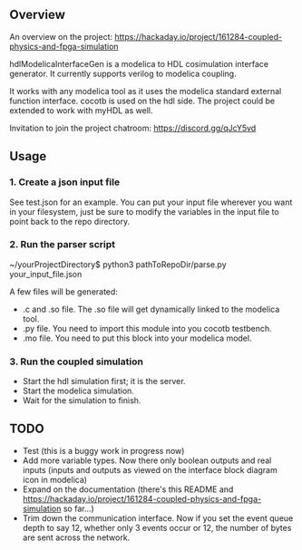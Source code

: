 ## Overview

An overview on the project: https://hackaday.io/project/161284-coupled-physics-and-fpga-simulation 

hdlModelicaInterfaceGen is a modelica to HDL cosimulation interface generator.  It currently supports
verilog to modelica coupling.

It works with any modelica tool as it uses the modelica standard external function interface.
cocotb is used on the hdl side.  The project could be extended to work with myHDL as well.

Invitation to join the project chatroom: https://discord.gg/qJcY5vd

## Usage

### 1. Create a json input file

See test.json for an example. You can put your input file wherever you want in your filesystem, 
just be sure to modify the variables in the input file to point back to the repo directory.

### 2. Run the parser script

  ~/yourProjectDirectory$ python3 pathToRepoDir/parse.py your_input_file.json

A few files will be generated:

  - .c and .so file. The .so file will get dynamically linked to the modelica tool.
  - .py file.  You need to import this module into you cocotb testbench.
  - .mo file.  You need to put this block into your modelica model.

### 3. Run the coupled simulation

  - Start the hdl simulation first; it is the server.
  - Start the modelica simulation.
  - Wait for the simulation to finish.

## TODO

  - Test (this is a buggy work in progress now)
  - Add more variable types. Now there only boolean outputs and real inputs (inputs and outputs as 
    viewed on the interface block diagram icon in modelica)
  - Expand on the documentation (there's this README and https://hackaday.io/project/161284-coupled-physics-and-fpga-simulation so far...)
  - Trim down the communication interface.  Now if you set the event queue depth to say 12, whether only
    3 events occur or 12, the number of bytes are sent across the network.
